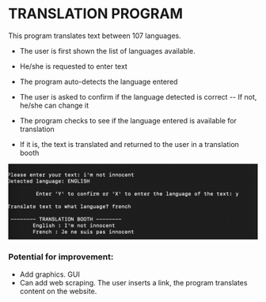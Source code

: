 # TRANSLATION PROGRAM
This program translates text between 107 languages.

- The user is first shown the list of languages available.
- He/she is requested to enter text
- The program auto-detects the language entered
- The user is asked to confirm if the language detected is correct -- If not, he/she can change it

- The program checks to see if the language entered is available for translation
- If it is, the text is translated and returned to the user in a translation booth


![example_image](demo_image.png)


### Potential for improvement:
- Add graphics. GUI
- Can add web scraping. The user inserts a link, the program translates content on the website.
